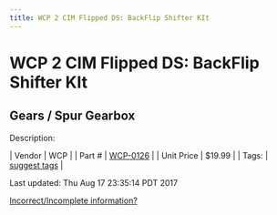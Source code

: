 ```yaml
---
title: WCP 2 CIM Flipped DS: BackFlip Shifter KIt
---
```


# WCP 2 CIM Flipped DS: BackFlip Shifter KIt
## Gears / Spur Gearbox
Description: 	 

| Vendor | WCP | 
| Part # | [WCP-0126](http://www.wcproducts.net/WCP-0126) | 
| Unit Price | $19.99 | 
| Tags: | [suggest tags](https://docs.google.com/forms/d/e/1FAIpQLSeWyY8v3RgOty-MyWmh9U0iivNYN_molChYyS-0U-o-kOAv_g/viewform) | 

Last updated: Thu Aug 17 23:35:14 PDT 2017

 [Incorrect/Incomplete information?](https://docs.google.com/forms/d/e/1FAIpQLSeWyY8v3RgOty-MyWmh9U0iivNYN_molChYyS-0U-o-kOAv_g/viewform)